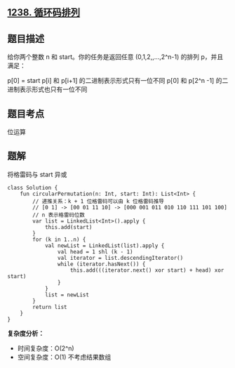 ## [1238. 循环码排列](https://leetcode.cn/problems/circular-permutation-in-binary-representation/description/)

## 题目描述

给你两个整数 n 和 start。你的任务是返回任意 (0,1,2,,...,2^n-1) 的排列 p，并且满足：

p[0] = start
p[i] 和 p[i+1] 的二进制表示形式只有一位不同
p[0] 和 p[2^n -1] 的二进制表示形式也只有一位不同

## 题目考点

位运算

## 题解
 
将格雷码与 start 异或

```
class Solution {
    fun circularPermutation(n: Int, start: Int): List<Int> {
        // 递推关系：k + 1 位格雷码可以由 k 位格雷码推导
        // [0 1] -> [00 01 11 10] -> [000 001 011 010 110 111 101 100]
        // n 表示格雷码位数
        var list = LinkedList<Int>().apply {
            this.add(start)
        }
        for (k in 1..n) {
            val newList = LinkedList(list).apply {
                val head = 1 shl (k - 1)
                val iterator = list.descendingIterator()
                while (iterator.hasNext()) {
                    this.add(((iterator.next() xor start) + head) xor start)
                }
            }
            list = newList
        }
        return list
    }
}
```

**复杂度分析：**

- 时间复杂度：O(2^n)
- 空间复杂度：O(1) 不考虑结果数组 
